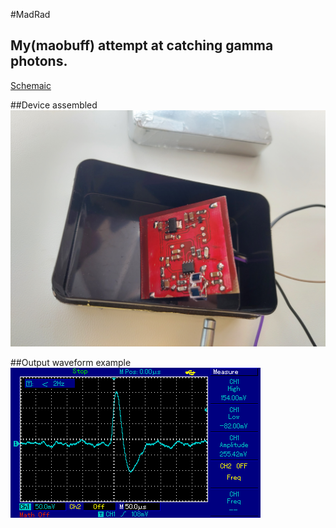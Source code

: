 #MadRad
## My(maobuff) attempt at catching gamma photons.

[Schemaic](doc/schematic.pdf)

##Device assembled
![Device](doc/pictures/device.jpg)

##Output waveform example
![Signal](doc/pictures/signal1.bmp)